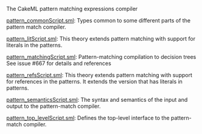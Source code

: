 The CakeML pattern matching expressions compiler

[pattern_commonScript.sml](pattern_commonScript.sml):
Types common to some different parts of the pattern match compiler.

[pattern_litScript.sml](pattern_litScript.sml):
This theory extends pattern matching with support for literals in
the patterns.

[pattern_matchingScript.sml](pattern_matchingScript.sml):
Pattern-matching compilation to decision trees
See issue #667 for details and references

[pattern_refsScript.sml](pattern_refsScript.sml):
This theory extends pattern matching with support for references in
the patterns. It extends the version that has literals in patterns.

[pattern_semanticsScript.sml](pattern_semanticsScript.sml):
The syntax and semantics of the input and output to the
pattern-match compiler.

[pattern_top_levelScript.sml](pattern_top_levelScript.sml):
Defines the top-level interface to the pattern-match compiler.
